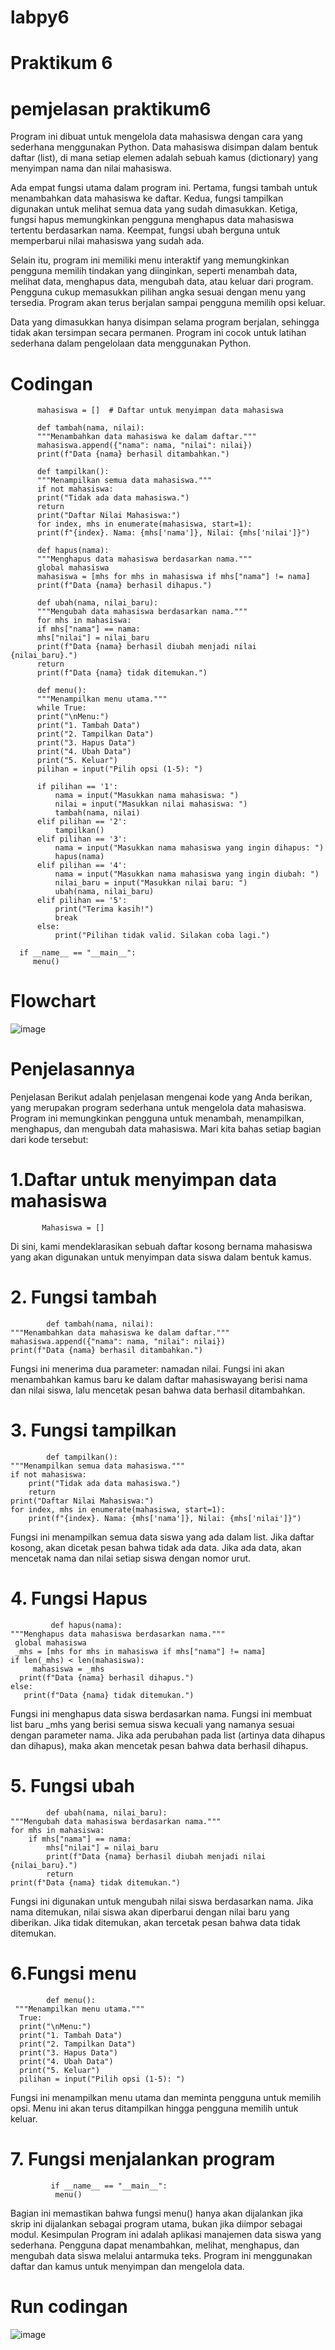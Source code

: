# labpy6
# Praktikum 6
# pemjelasan praktikum6
Program ini dibuat untuk mengelola data mahasiswa dengan cara yang sederhana menggunakan Python. 
Data mahasiswa disimpan dalam bentuk daftar (list), di mana setiap elemen adalah sebuah kamus (dictionary) yang menyimpan nama dan nilai mahasiswa.

Ada empat fungsi utama dalam program ini. Pertama, fungsi tambah untuk menambahkan data mahasiswa ke daftar. 
Kedua, fungsi tampilkan digunakan untuk melihat semua data yang sudah dimasukkan. Ketiga, fungsi hapus
memungkinkan pengguna menghapus data mahasiswa tertentu berdasarkan nama. Keempat, fungsi ubah berguna untuk memperbarui nilai mahasiswa yang sudah ada.

Selain itu, program ini memiliki menu interaktif yang memungkinkan pengguna memilih tindakan yang diinginkan, seperti menambah data, melihat data, menghapus data, mengubah data, atau keluar dari program. Pengguna cukup memasukkan pilihan angka sesuai dengan menu yang tersedia. Program akan terus berjalan sampai pengguna memilih opsi keluar.

Data yang dimasukkan hanya disimpan selama program berjalan, sehingga tidak akan tersimpan secara permanen. 
Program ini cocok untuk latihan sederhana dalam pengelolaan data menggunakan Python.

# Codingan
          mahasiswa = []  # Daftar untuk menyimpan data mahasiswa

          def tambah(nama, nilai):
          """Menambahkan data mahasiswa ke dalam daftar."""
          mahasiswa.append({"nama": nama, "nilai": nilai})
          print(f"Data {nama} berhasil ditambahkan.")

          def tampilkan():
          """Menampilkan semua data mahasiswa."""
          if not mahasiswa:
          print("Tidak ada data mahasiswa.")
          return
          print("Daftar Nilai Mahasiswa:")
          for index, mhs in enumerate(mahasiswa, start=1):
          print(f"{index}. Nama: {mhs['nama']}, Nilai: {mhs['nilai']}")

          def hapus(nama):
          """Menghapus data mahasiswa berdasarkan nama."""
          global mahasiswa
          mahasiswa = [mhs for mhs in mahasiswa if mhs["nama"] != nama]
          print(f"Data {nama} berhasil dihapus.")

          def ubah(nama, nilai_baru):
          """Mengubah data mahasiswa berdasarkan nama."""
          for mhs in mahasiswa:
          if mhs["nama"] == nama:
          mhs["nilai"] = nilai_baru
          print(f"Data {nama} berhasil diubah menjadi nilai {nilai_baru}.")
          return
          print(f"Data {nama} tidak ditemukan.")

          def menu():
          """Menampilkan menu utama."""
          while True:
          print("\nMenu:")
          print("1. Tambah Data")
          print("2. Tampilkan Data")
          print("3. Hapus Data")
          print("4. Ubah Data")
          print("5. Keluar")
          pilihan = input("Pilih opsi (1-5): ")

          if pilihan == '1':
              nama = input("Masukkan nama mahasiswa: ")
              nilai = input("Masukkan nilai mahasiswa: ")
              tambah(nama, nilai)
          elif pilihan == '2':
              tampilkan()
          elif pilihan == '3':
              nama = input("Masukkan nama mahasiswa yang ingin dihapus: ")
              hapus(nama)
          elif pilihan == '4':
              nama = input("Masukkan nama mahasiswa yang ingin diubah: ")
              nilai_baru = input("Masukkan nilai baru: ")
              ubah(nama, nilai_baru)
          elif pilihan == '5':
              print("Terima kasih!")
              break
          else:
              print("Pilihan tidak valid. Silakan coba lagi.")

      if __name__ == "__main__":
         menu()
# Flowchart
![image](https://github.com/user-attachments/assets/4f6c7ca9-ca54-4f1f-b42c-70627f0e01ed)
# Penjelasannya
Penjelasan Berikut adalah penjelasan mengenai kode yang Anda berikan, yang merupakan program sederhana untuk mengelola data mahasiswa. Program ini memungkinkan pengguna untuk menambah, menampilkan, menghapus, dan mengubah data mahasiswa. Mari kita bahas setiap bagian dari kode tersebut:
# 1.Daftar untuk menyimpan data mahasiswa
           Mahasiswa = []
Di sini, kami mendeklarasikan sebuah daftar kosong bernama mahasiswa yang akan digunakan untuk menyimpan data siswa dalam 
bentuk kamus.
# 2. Fungsi tambah
            def tambah(nama, nilai):
    """Menambahkan data mahasiswa ke dalam daftar."""
    mahasiswa.append({"nama": nama, "nilai": nilai})
    print(f"Data {nama} berhasil ditambahkan.")
Fungsi ini menerima dua parameter: namadan nilai. Fungsi ini akan menambahkan kamus baru ke dalam daftar mahasiswayang berisi nama dan nilai siswa, lalu mencetak pesan bahwa data berhasil ditambahkan.
# 3. Fungsi tampilkan
            def tampilkan():
    """Menampilkan semua data mahasiswa."""
    if not mahasiswa:
        print("Tidak ada data mahasiswa.")
        return
    print("Daftar Nilai Mahasiswa:")
    for index, mhs in enumerate(mahasiswa, start=1):
        print(f"{index}. Nama: {mhs['nama']}, Nilai: {mhs['nilai']}")
Fungsi ini menampilkan semua data siswa yang ada dalam list. Jika daftar kosong, akan dicetak pesan bahwa tidak ada data. Jika ada data, akan mencetak nama dan nilai setiap siswa dengan nomor urut.
# 4. Fungsi Hapus
             def hapus(nama):
    """Menghapus data mahasiswa berdasarkan nama."""
     global mahasiswa
     _mhs = [mhs for mhs in mahasiswa if mhs["nama"] != nama]
    if len(_mhs) < len(mahasiswa):
         mahasiswa = _mhs
      print(f"Data {nama} berhasil dihapus.")
    else:
       print(f"Data {nama} tidak ditemukan.")
Fungsi ini menghapus data siswa berdasarkan nama. Fungsi ini membuat list baru _mhs yang berisi semua siswa kecuali yang namanya sesuai dengan parameter nama. Jika ada perubahan pada list (artinya data dihapus dan dihapus), maka akan mencetak pesan bahwa data berhasil dihapus.
# 5. Fungsi ubah
            def ubah(nama, nilai_baru):
    """Mengubah data mahasiswa berdasarkan nama."""
    for mhs in mahasiswa:
        if mhs["nama"] == nama:
            mhs["nilai"] = nilai_baru
            print(f"Data {nama} berhasil diubah menjadi nilai {nilai_baru}.")
            return
    print(f"Data {nama} tidak ditemukan.")
Fungsi ini digunakan untuk mengubah nilai siswa berdasarkan nama. Jika nama ditemukan, nilai siswa akan diperbarui dengan nilai baru yang diberikan. Jika tidak ditemukan, akan tercetak pesan bahwa data tidak ditemukan.
# 6.Fungsi menu
            def menu():
     """Menampilkan menu utama."""
      True:
      print("\nMenu:")
      print("1. Tambah Data")
      print("2. Tampilkan Data")
      print("3. Hapus Data")
      print("4. Ubah Data")
      print("5. Keluar")
      pilihan = input("Pilih opsi (1-5): ")
Fungsi ini menampilkan menu utama dan meminta pengguna untuk memilih opsi. Menu ini akan terus ditampilkan hingga pengguna memilih untuk keluar.
# 7. Fungsi menjalankan program
             if __name__ == "__main__":
              menu()
Bagian ini memastikan bahwa fungsi menu() hanya akan dijalankan jika skrip ini dijalankan sebagai program utama, bukan jika diimpor sebagai modul. Kesimpulan Program ini adalah aplikasi manajemen data siswa yang sederhana. Pengguna dapat menambahkan, melihat, menghapus, dan mengubah data siswa melalui antarmuka teks. Program ini menggunakan daftar dan kamus untuk menyimpan dan mengelola data.
# Run codingan 
![image](https://github.com/user-attachments/assets/2a5110f9-9292-4bf7-87ec-9e6cb6112fd7)


